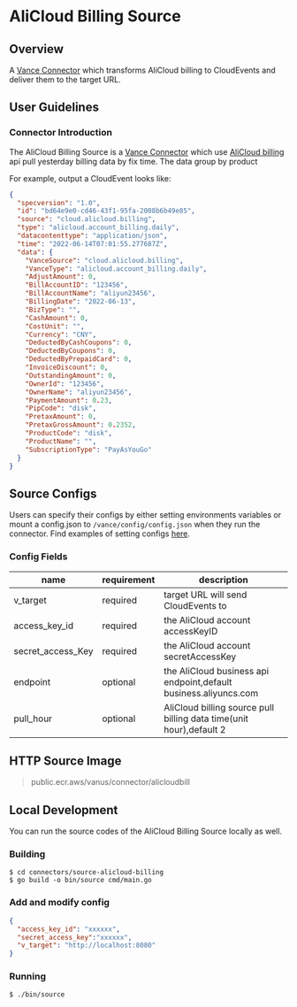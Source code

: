 # AliCloud Billing Source

## Overview

A [Vance Connector][vc] which transforms AliCloud billing to CloudEvents and deliver them to the target URL.

## User Guidelines

### Connector Introduction

The AliCloud Billing Source is a [Vance Connector][vc] which use [AliCloud billing][alibill] api pull yesterday billing data by fix time. 
The data group by product

For example, output a CloudEvent looks like:

``` json
{
  "specversion": "1.0",
  "id": "bd64e9e0-cd46-43f1-95fa-2008b6b49e85",
  "source": "cloud.alicloud.billing",
  "type": "alicloud.account_billing.daily",
  "datacontenttype": "application/json",
  "time": "2022-06-14T07:01:55.277687Z",
  "data": {
    "VanceSource": "cloud.alicloud.billing",
    "VanceType": "alicloud.account_billing.daily",
    "AdjustAmount": 0,
    "BillAccountID": "123456",
    "BillAccountName": "aliyun23456",
    "BillingDate": "2022-06-13",
    "BizType": "",
    "CashAmount": 0,
    "CostUnit": "",
    "Currency": "CNY",
    "DeductedByCashCoupons": 0,
    "DeductedByCoupons": 0,
    "DeductedByPrepaidCard": 0,
    "InvoiceDiscount": 0,
    "OutstandingAmount": 0,
    "OwnerId": "123456",
    "OwnerName": "aliyun23456",
    "PaymentAmount": 0.23,
    "PipCode": "disk",
    "PretaxAmount": 0,
    "PretaxGrossAmount": 0.2352,
    "ProductCode": "disk",
    "ProductName": "",
    "SubscriptionType": "PayAsYouGo"
  }
}
```

## Source Configs

Users can specify their configs by either setting environments variables or mount a config.json to
`/vance/config/config.json` when they run the connector. Find examples of setting configs [here][config].

### Config Fields

| name              | requirement | description                                                           |
|-------------------|-------------|-----------------------------------------------------------------------|
| v_target          | required    | target URL will send CloudEvents to                                   |
| access_key_id     | required    | the AliCloud account accessKeyID                                      |
| secret_access_Key | required    | the AliCloud account secretAccessKey                                  | 
| endpoint          | optional    | the AliCloud business api endpoint,default business.aliyuncs.com      |
| pull_hour         | optional    | AliCloud billing source pull billing data time(unit hour),default 2   |


## HTTP Source Image

> public.ecr.aws/vanus/connector/alicloudbill

## Local Development

You can run the source codes of the AliCloud Billing Source locally as well.

### Building

```shell
$ cd connectors/source-alicloud-billing
$ go build -o bin/source cmd/main.go
```

### Add and modify config

```json
{
  "access_key_id": "xxxxxx",
  "secret_access_key":"xxxxxx",
  "v_target": "http://localhost:8080"
}
```

### Running

```shell
$ ./bin/source
```

[vc]: https://github.com/linkall-labs/vance-docs/blob/main/docs/concept.md
[config]: https://github.com/linkall-labs/vance-docs/blob/main/docs/connector.md
[alibill]: https://help.aliyun.com/document_detail/142608.html
